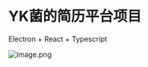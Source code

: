 # YK菌的简历平台项目

Electron + React + Typescript


![image.png](https://p1-juejin.byteimg.com/tos-cn-i-k3u1fbpfcp/21d960c1ceb646df966501f088bbcdf4~tplv-k3u1fbpfcp-watermark.image?)
